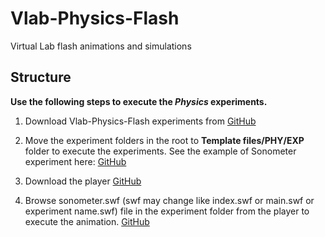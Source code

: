 # Vlab-Physics-Flash
Virtual Lab flash animations and simulations 

## Structure 


**Use the following steps to execute the **_Physics_** experiments.**

1. Download Vlab-Physics-Flash experiments from [GitHub](https://github.com/CreateAmrita/Vlab-Physics-Flash)

2. Move the experiment folders in the root to **Template files/PHY/EXP** folder to execute the experiments.  See the example of Sonometer experiment here: [GitHub](
https://github.com/CreateAmrita/Vlab-Physics-Flash/tree/main/Template%20files)

3. Download the player [GitHub](https://www.adobe.com/support/flashplayer/debug_downloads.html)

4. Browse sonometer.swf (swf may change like index.swf or main.swf or experiment name.swf) file in the experiment folder from the player to execute the animation. [GitHub](https://github.com/CreateAmrita/Vlab-Physics-Flash/blob/main/Template%20files/PHY/EXP/Sonometer/Sonometer.swf)
